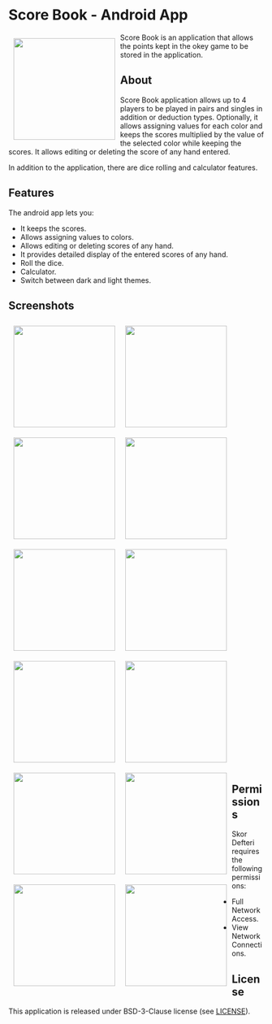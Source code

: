 # Score Book - Android App

<img src="/readme/logo.png" align="left"
width="200" hspace="10" vspace="10">

Score Book is an application that allows the points kept in the okey game to be stored in the application. 

## About

Score Book application allows up to 4 players to be played in pairs and singles in addition or deduction types. Optionally, it allows assigning values ​​for each color and keeps the scores multiplied by the value of the selected color while keeping the scores. It allows editing or deleting the score of any hand entered.

In addition to the application, there are dice rolling and calculator features.

## Features

The android app lets you:
- It keeps the scores.
- Allows assigning values to colors.
- Allows editing or deleting scores of any hand.
- It provides detailed display of the entered scores of any hand.
- Roll the dice.
- Calculator.
- Switch between dark and light themes.

## Screenshots

[<img src="/readme/eng/Screenshot_20230510_093138.png" align="center"
width="200"
    hspace="10" vspace="10">](/readme/eng/Screenshot_20230510_093138.png)
[<img src="/readme/eng/Screenshot_20230510_093150.png" align="left"
width="200"
    hspace="10" vspace="10">](/readme/eng/Screenshot_20230510_093150.png)
[<img src="/readme/eng/Screenshot_20230510_093805.png" align="center"
width="200"
    hspace="10" vspace="10">](/readme/eng/Screenshot_20230510_093805.png)
[<img src="/readme/eng/Screenshot_20230510_093826.png" align="left"
width="200"
    hspace="10" vspace="10">](/readme/eng/Screenshot_20230510_093826.png)
[<img src="/readme/eng/Screenshot_20230510_093858.png" align="center"
width="200"
    hspace="10" vspace="10">](/readme/eng/Screenshot_20230510_093858.png)
[<img src="/readme/eng/Screenshot_20230510_094318.png" align="left"
width="200"
    hspace="10" vspace="10">](/readme/eng/Screenshot_20230510_094318.png)
[<img src="/readme/eng/Screenshot_20230510_094331.png" align="center"
width="200"
    hspace="10" vspace="10">](/readme/eng/Screenshot_20230510_094331.png)
[<img src="/readme/eng/Screenshot_20230510_094346.png" align="left"
width="200"
    hspace="10" vspace="10">](/readme/eng/Screenshot_20230510_094346.png)
[<img src="/readme/eng/Screenshot_20230510_094402.png" align="left"
width="200"
    hspace="10" vspace="10">](/readme/eng/Screenshot_20230510_094402.png)
[<img src="/readme/eng/Screenshot_20230510_094435.png" align="left"
width="200"
    hspace="10" vspace="10">](/readme/eng/Screenshot_20230510_094435.png)
[<img src="/readme/eng/Screenshot_20230510_095016.png" align="left"
width="200"
    hspace="10" vspace="10">](/readme/eng/Screenshot_20230510_095016.png)
[<img src="/readme/eng/Screenshot_20230510_094610.png" align="left"
width="200"
    hspace="10" vspace="10">](/readme/eng/Screenshot_20230510_094610.png)
    
##
##
##
##
##
##
##
##
##
##
##
##
##
##

## Permissions

Skor Defteri requires the following permissions:
- Full Network Access.
- View Network Connections.

## License

This application is released under BSD-3-Clause license (see [LICENSE](LICENSE)).
